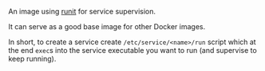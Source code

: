 An image using [runit](http://smarden.org/runit/) for service supervision.

It can serve as a good base image for other Docker images.

In short, to create a service create `/etc/service/<name>/run` script which at the end
`exec`s into the service executable you want to run (and supervise to keep running).
